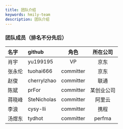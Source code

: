 ```yaml
---
title: 团队介绍
keywords: hmily-team
description: 团队介绍
---
```


### 团队成员（排名不分先后）

 |名字                      | github  |  角色   | 所在公司  |
 |:------------------------ |:----- |:-------: |:-------:|
 |肖宇                |yu199195 |  VP   | 京东     |
 |张永伦                |tuohai666 |  committer   | 京东     |
 |赵俊                |cherrylzhao |  committer   | 联通     |
 |陈斌                |prFor |  committer   | 某创业公司     |
 |蒋晓峰                |SteNicholas |  committer   | 阿里云     |
 |李浪               |cysy-lli |  committer   | 携程     |
 |汤煜东               |tydhot |  committer   | perfma     |